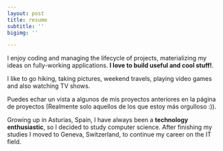```yaml
---
layout: post
title: resume
subtitle: ''
bigimg: ''

---
```


<i class="fas fa-code"></i> I enjoy coding and managing the lifecycle of projects, materializing my ideas on fully-working applications. **I love to build useful and cool stuff!**.

<i class="fas fa-heart"></i> I like to go hiking, taking pictures, weekend travels, playing video games and also watching TV shows.

<i class="fal fa-file-alt"></i> Puedes echar un vista a algunos de mis proyectos anteriores en la página de proyectos (Realmente solo aquellos de los que estoy más orgulloso :)).

<i class="fas fa-globe-americas"></i> Growing up in Asturias, Spain, I have always been a **technology enthusiastic**, so I decided to study computer science. After finishing my studies I moved to Geneva, Switzerland, to continue my career on the IT field.

<i class="fas fa-graduation-cap"></i>